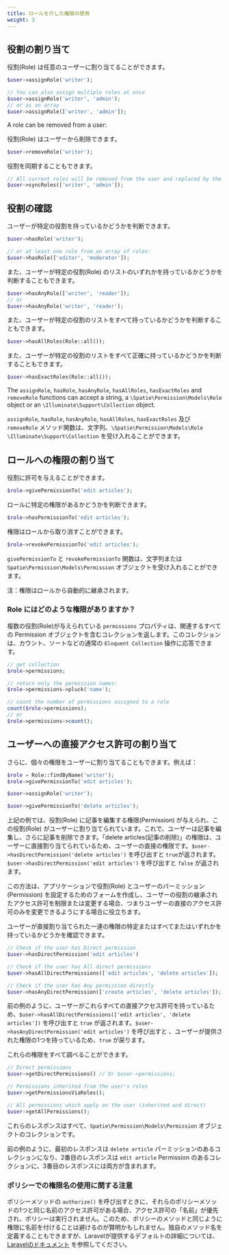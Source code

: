 ```yaml
---
title: ロールを介した権限の使用
weight: 3
---
```


## 役割の割り当て

<!-- A role can be assigned to any user: -->

役割(Role) は任意のユーザーに割り当てることができます。

```php
$user->assignRole('writer');

// You can also assign multiple roles at once
$user->assignRole('writer', 'admin');
// or as an array
$user->assignRole(['writer', 'admin']);
```

A role can be removed from a user:

役割(Role) はユーザーから削除できます。

```php
$user->removeRole('writer');
```

<!-- Roles can also be synced: -->

役割を同期することもできます。

```php
// All current roles will be removed from the user and replaced by the array given
$user->syncRoles(['writer', 'admin']);
```

## 役割の確認

<!-- You can determine if a user has a certain role: -->

ユーザーが特定の役割を持っているかどうかを判断できます。

```php
$user->hasRole('writer');

// or at least one role from an array of roles:
$user->hasRole(['editor', 'moderator']);
```

<!-- You can also determine if a user has any of a given list of roles: -->

また、ユーザーが特定の役割(Role) のリストのいずれかを持っているかどうかを判断することもできます。

```php
$user->hasAnyRole(['writer', 'reader']);
// or
$user->hasAnyRole('writer', 'reader');
```

<!-- You can also determine if a user has all of a given list of roles: -->

また、ユーザーが特定の役割のリストをすべて持っているかどうかを判断することもできます。

```php
$user->hasAllRoles(Role::all());
```

<!-- You can also determine if a user has exactly all of a given list of roles: -->

また、ユーザーが特定の役割のリストをすべて正確に持っているかどうかを判断することもできます。

```php
$user->hasExactRoles(Role::all());
```

The `assignRole`, `hasRole`, `hasAnyRole`, `hasAllRoles`, `hasExactRoles`  and `removeRole` functions can accept a
 string, a `\Spatie\Permission\Models\Role` object or an `\Illuminate\Support\Collection` object.

`assignRole`, `hasRole`, `hasAnyRole`, `hasAllRoles`, `hasExactRoles`  及び `removeRole` メソッド関数は、文字列、`\Spatie\Permission\Models\Role`  `\Illuminate\Support\Collection` を受け入れることができます。

## ロールへの権限の割り当て

<!-- A permission can be given to a role: -->

役割に許可を与えることができます。

```php
$role->givePermissionTo('edit articles');
```

<!-- You can determine if a role has a certain permission: -->

ロールに特定の権限があるかどうかを判断できます。

```php
$role->hasPermissionTo('edit articles');
```

<!-- A permission can be revoked from a role: -->

権限はロールから取り消すことができます。

```php
$role->revokePermissionTo('edit articles');
```

<!-- The `givePermissionTo` and `revokePermissionTo` functions can accept a
string or a `Spatie\Permission\Models\Permission` object. -->

<!-- **NOTE: Permissions are inherited from roles automatically.** -->

`givePermissionTo` と `revokePermissionTo` 関数は、文字列または `Spatie\Permission\Models\Permission` オブジェクトを受け入れることができます。

注：権限はロールから自動的に継承されます。

### Role にはどのような権限がありますか？

<!-- The `permissions` property on any given role returns a collection with all the related permission objects. This collection can respond to usual Eloquent Collection operations, such as count, sort, etc. -->

複数の役割(Role)が与えられている `permissions` プロパティは、関連するすべての Permission オブジェクトを含むコレクションを返します。このコレクションは、カウント、ソートなどの通常の `Eloquent Collection` 操作に応答できます。

```php
// get collection
$role->permissions;

// return only the permission names:
$role->permissions->pluck('name');

// count the number of permissions assigned to a role
count($role->permissions);
// or
$role->permissions->count();
```

## ユーザーへの直接アクセス許可の割り当て

<!-- Additionally, individual permissions can be assigned to the user too. -->
<!-- For instance: -->

さらに、個々の権限をユーザーに割り当てることもできます。例えば：

```php
$role = Role::findByName('writer');
$role->givePermissionTo('edit articles');

$user->assignRole('writer');

$user->givePermissionTo('delete articles');
```

<!-- In the above example, a role is given permission to edit articles and this role is assigned to a user.
Now the user can edit articles and additionally delete articles.
The permission of 'delete articles' is the user's direct permission because it is assigned directly to them.
When we call `$user->hasDirectPermission('delete articles')` it returns `true`,
but `false` for `$user->hasDirectPermission('edit articles')`. -->

<!-- This method is useful if one builds a form for setting permissions for roles and users in an application and wants to restrict or change inherited permissions of roles of the user, i.e. allowing to change only direct permissions of the user. -->

<!-- You can check if the user has a Specific or All or Any of a set of permissions directly assigned: -->

上記の例では、役割(Role) に記事を編集する権限(Permission) が与えられ、この役割(Role) がユーザーに割り当てられています。これで、ユーザーは記事を編集し、さらに記事を削除できます。「delete articles(記事の削除)」の権限は、ユーザーに直接割り当てられているため、ユーザーの直接の権限です。`$user->hasDirectPermission('delete articles')` を呼び出すと `true`が返されます。`$user->hasDirectPermission('edit articles')` を呼び出すと `false` が返されます。

この方法は、アプリケーションで役割(Role) とユーザーのパーミッション(Permission) を設定するためのフォームを作成し、ユーザーの役割の継承されたアクセス許可を制限または変更する場合、つまりユーザーの直接のアクセス許可のみを変更できるようにする場合に役立ちます。

ユーザーが直接割り当てられた一連の権限の特定またはすべてまたはいずれかを持っているかどうかを確認できます。

```php
// Check if the user has Direct permission
$user->hasDirectPermission('edit articles')

// Check if the user has All direct permissions
$user->hasAllDirectPermissions(['edit articles', 'delete articles']);

// Check if the user has Any permission directly
$user->hasAnyDirectPermission(['create articles', 'delete articles']);
```

<!-- By following the previous example, when we call `$user->hasAllDirectPermissions(['edit articles', 'delete articles'])` -->
<!-- it returns `true`, because the user has all these direct permissions. -->
<!-- When we call -->
<!-- `$user->hasAnyDirectPermission('edit articles')`, it returns `true` because the user has one of the provided permissions. -->

<!-- You can examine all of these permissions: -->

前の例のように、ユーザーがこれらすべての直接アクセス許可を持っているため、`$user->hasAllDirectPermissions(['edit articles', 'delete articles'])` を呼び出すと `true` が返されます。`$user->hasAnyDirectPermission('edit articles')` を呼び出すと 、ユーザーが提供された権限の1つを持っているため、`true` が戻ります。

これらの権限をすべて調べることができます。

```php
// Direct permissions
$user->getDirectPermissions() // Or $user->permissions;

// Permissions inherited from the user's roles
$user->getPermissionsViaRoles();

// All permissions which apply on the user (inherited and direct)
$user->getAllPermissions();
```

<!-- All these responses are collections of `Spatie\Permission\Models\Permission` objects. -->

<!-- If we follow the previous example, the first response will be a collection with the `delete article` permission and -->
<!-- the second will be a collection with the `edit article` permission and the third will contain both. -->

これらのレスポンスはすべて、`Spatie\Permission\Models\Permission` オブジェクトのコレクションです。

前の例のように、最初のレスポンスは `delete article` パーミッションのあるコレクションになり、2番目のレスポンスは `edit article` Permission のあるコレクションに、3番目のレスポンスには両方が含まれます。

### ポリシーでの権限名の使用に関する注意

<!-- When calling `authorize()` for a policy method, if you have a permission named the same as one of those policy methods, your permission "name" will take precedence and not fire the policy. For this reason it may be wise to avoid naming your permissions the same as the methods in your policy. While you can define your own method names, you can read more about the defaults Laravel offers in Laravel's documentation at <https://laravel.com/docs/authorization#writing-policies> -->

ポリシーメソッドの `authorize()` を呼び出すときに、それらのポリシーメソッドの1つと同じ名前のアクセス許可がある場合、アクセス許可の「名前」が優先され、ポリシーは実行されません。このため、ポリシーのメソッドと同じように権限に名前を付けることは避けるのが賢明かもしれません。独自のメソッド名を定義することもできますが、Laravelが提供するデフォルトの詳細については、[Laravelのドキュメント](https://laravel.com/docs/authorization#writing-policies) を参照してください。
